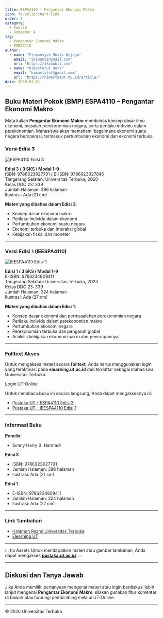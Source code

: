 ```yaml
--- 
title: ESPA4110 – Pengantar Ekonomi Makro
icon: fa-solid:chart-line
order: 1
category:
  - Course
  - Semester 4
tag:
  - Pengantar Ekonomi Makro
  - ESPA4110
author:
  - name: "Firmansyah Mukti Wijaya"
    email: "ikimukti@gmail.com"
    url: "https://ikimukti.com"
  - name: "Himastatut Docs"
    email: "himastatut@gmail.com"
    url: "https://himastatut.my.id/article/"
date: 2020-01-01
--- 
```


## Buku Materi Pokok (BMP) ESPA4110 – Pengantar Ekonomi Makro

Mata kuliah **Pengantar Ekonomi Makro** membahas konsep dasar ilmu ekonomi, masalah perekonomian negara, serta perilaku individu dalam perekonomian. Mahasiswa akan memahami bagaimana ekonomi suatu negara beroperasi, termasuk pertumbuhan ekonomi dan ekonomi terbuka.

### Versi Edisi 3

![ESPA4110 Edisi 3](https://pustaka.ut.ac.id/lib/wp-content/uploads/2020/07/ESPA411003.jpg)

**Edisi 3 / 3 SKS / Modul 1-9**  
ISBN: 9786023927791 / E-ISBN: 9786023927845  
Tangerang Selatan: Universitas Terbuka, 2020  
Kelas DDC 23: 339  
Jumlah Halaman: 396 halaman  
Ilustrasi: Ada (21 cm)  

**Materi yang dibahas dalam Edisi 3**:
- Konsep dasar ekonomi makro
- Perilaku individu dalam ekonomi
- Pertumbuhan ekonomi suatu negara
- Ekonomi terbuka dan interaksi global
- Kebijakan fiskal dan moneter

--- 

### Versi Edisi 1 (IEESPA4110)

![IEESPA4110 Edisi 1](https://pustaka.ut.ac.id/lib/wp-content/uploads/2023/04/IEESPA4110.jpg)

**Edisi 1 / 3 SKS / Modul 1-9**  
E-ISBN: 9786234809411  
Tangerang Selatan: Universitas Terbuka, 2023  
Kelas DDC 23: 339  
Jumlah Halaman: 324 halaman  
Ilustrasi: Ada (27 cm)  

**Materi yang dibahas dalam Edisi 1**:
- Konsep dasar ekonomi dan permasalahan perekonomian negara
- Perilaku individu dalam perekonomian makro
- Pertumbuhan ekonomi negara
- Perekonomian terbuka dan pengaruh global
- Analisis kebijakan ekonomi makro dan penerapannya

--- 

### Fulltext Akses

Untuk mengakses materi secara **fulltext**, Anda harus menggunakan login yang teraktivasi pada **elearning.ut.ac.id** dan terdaftar sebagai mahasiswa Universitas Terbuka.

[Login UT-Online](http://elearning.ut.ac.id)

Untuk membaca buku ini secara langsung, Anda dapat mengaksesnya di:
- [Pustaka UT - ESPA4110 Edisi 3](https://pustaka.ut.ac.id/lib/espa4110-pengantar-ekonomi-makro-edisi-3/)
- [Pustaka UT - IEESPA4110 Edisi 1](https://pustaka.ut.ac.id/lib/ieespa4110-introduction-to-macroeconomics/)

--- 

### Informasi Buku

**Penulis:**  
- Sonny Harry B. Harmadi  

**Edisi 3**  
- ISBN: 9786023927791  
- Jumlah Halaman: 396 halaman  
- Ilustrasi: Ada (21 cm)  

**Edisi 1**  
- E-ISBN: 9786234809411  
- Jumlah Halaman: 324 halaman  
- Ilustrasi: Ada (27 cm)

--- 

### Link Tambahan

- [Halaman Resmi Universitas Terbuka](https://www.ut.ac.id)
- [Elearning UT](http://elearning.ut.ac.id)

--- 

::: tip Assets
Untuk mendapatkan materi atau gambar tambahan, Anda dapat mengakses **[pustaka.ut.ac.id](https://pustaka.ut.ac.id)**.
:::

--- 

## Diskusi dan Tanya Jawab

Jika Anda memiliki pertanyaan mengenai materi atau ingin berdiskusi lebih lanjut mengenai **Pengantar Ekonomi Makro**, silakan gunakan fitur komentar di bawah atau hubungi pembimbing melalui UT-Online.

--- 

<footer>
  <p>© 2020 Universitas Terbuka</p>
</footer>
